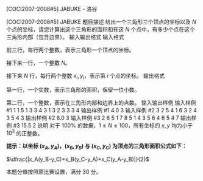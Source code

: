 



[COCI2007-2008#5] JABUKE - 洛谷














[COCI2007-2008#5] JABUKE
题目描述
给出一个三角形三个顶点的坐标以及 $N$ 个点的坐标，请您计算出这个三角形的面积和在这 $N$ 个点中，有多少个点在这个三角形内部（包含边界）。
输入输出格式
输入格式

前三行，每行两个整数，表示三角形一个顶点的坐标。

接下来一行，一个整数 $N$。

接下来 $N$ 行，每行两个整数 $x_i,y_i$，表示第 $i$ 个点的坐标。
输出格式

第一行，一个实数，表示三角形的面积，保留一位小数。

第二行，一个整数，表示在三角形内部和边界上的点数。
输入输出样例
输入样例 #1
1 1
5 1
3 3
4
3 1
3 2
3 3
3 4 
输出样例 #1
4.0
3
输入样例 #2
3 2
5 4
1 6
3
2 4
3 5
4 3 
输出样例 #2
6.0
3
输入样例 #3
2 6
5 1
7 8
5
1 4
3 5
6 4
6 5
4 7 
输出样例 #3
15.5
2
说明
对于 $100\%$ 的数据，$1\le N\le100$，所有坐标的 $x,y$ 均为小于 $10^3$ 的正整数。

**提示：以坐标 $(x_A,y_A)$，$(x_B,y_B)$ 与 $(x_C,y_C)$ 为顶点的三角形面积公式如下：**

$\dfrac{|x_A(y_B-y_C)+x_B(y_C-y_A)+x_C(y_A-y_B)|}{2}$

本题分值按照原比赛设置，满分 $30$ 分。






